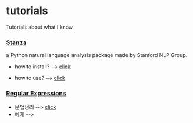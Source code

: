 # tutorials
Tutorials about what I know

### [Stanza]
[Stanza]: https://github.com/kim-ji-youn/tutorials/blob/main/stanza

a Python natural language analysis package made by Stanford NLP Group.

* how to install? --> [click](https://github.com/kim-ji-youn/tutorials/blob/main/stanza/Stanza.pdf)

*  how to use? --> [click](https://github.com/kim-ji-youn/tutorials/blob/main/stanza/stanza_tutorial.ipynb)

### [Regular Expressions]
[Regular Expressions]: https://ko.wikipedia.org/wiki/%EC%A0%95%EA%B7%9C_%ED%91%9C%ED%98%84%EC%8B%9D


* 문법정리 --> [click](https://github.com/kim-ji-youn/tutorials/tree/main/RegularExpression)
* 예제 --> 
